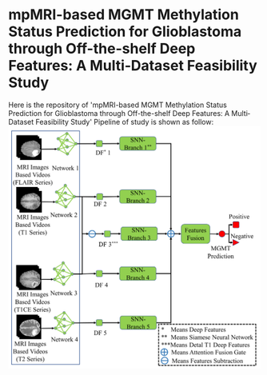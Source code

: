 # mpMRI-based MGMT Methylation Status Prediction for Glioblastoma through Off-the-shelf Deep Features: A Multi‐Dataset Feasibility Study
Here is the repository of 'mpMRI-based MGMT Methylation Status Prediction for Glioblastoma through Off-the-shelf Deep Features: A Multi‐Dataset Feasibility Study'
Pipeline of study is shown as follow:
![Pipeline of study](https://github.com/FORRESTHUACHEN/mpMRI_for_MGMT_Prediction-/blob/main/Figure1.png)

